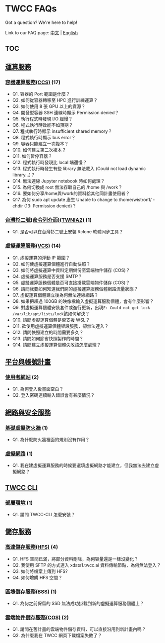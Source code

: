 # TWCC FAQs

Got a question? We're here to help!

Link to our FAQ page: 
[中文](https://man.twcc.ai/@twccdocs/faq-zh) | [English](https://man.twcc.ai/@twccdocs/faq-en)

## TOC

## [運算服務](運算服務)
### [容器運算服務(CCS)](運算服務/容器運算服務(CCS).md) (17) 
- Q1. 容器的 Port 範圍是什麼？
- Q2. 如何從容器轉移至 HPC 進行訓練運算？
- Q3. 如何使用 8 張 GPU 以上的資源？
- Q4. 開發型容器 SSH 連線時顯示 Permission denied？
- Q5. 執行程式時發現 I/O 緩慢？
- Q6. 程式執行時效能不如預期？
- Q7. 程式執行時顯示 insufficient shared memory？
- Q8. 程式執行時顯示 bus error？
- Q9. 容器只能建立一次複本？
- Q10. 如何建立第二次複本？
- Q11. 如何暫停容器？
- Q12. 程式執行時發現比 local 端還慢？
- Q13. 程式執行時發生有些 library 無法載入 (Could not load dynamic library...)？
- Q14. 無法連線 Jupyter notebook 時如何處理？
- Q15. 為何切換成 root 無法存取自己的 /home 與 /work？
- Q16. 要如何分享/home與/work的資料給其他同計畫使用者？
- Q17. 為何 sudo  apt  update 產生 Unable  to  change  to  /home/wistron1/ -chdir  (13:  Permission  denied)？
### [台灣杉二號(命令列介面)(TWNIA2)](運算服務/台灣杉二號(命令列介面)(TWNIA2).md) (1) 
- Q1. 是否可以在台灣衫二號上安裝 Rclone 軟體同步工具？
### [虛擬運算服務(VCS)](運算服務/虛擬運算服務(VCS).md) (14) 
- Q1. 虛擬運算的浮動 IP 範圍？
- Q2. 如何使虛擬運算個體進行自動快照？
- Q3. 如何將虛擬運算中資料定期備份至雲端物件儲存 (COS)？
- Q4. 虛擬運算服務是否支援 SMTP？
- Q5. 虛擬運算服務個體是否可直接掛載雲端物件儲存 (COS)？
- Q6. 請問我要如何知道我們開的虛擬運算服務個體網路流量狀態？
- Q7. 虛擬運算個體建立後為何無法連線網路？
- Q8. 如果把超過 100GB 的映像檔輸入虛擬運算服務個體，會有什麼影響？
- Q9. 對虛擬運算個體安裝套件或進行更新，出現`E: Could not get lock /var/lib/apt/lists/lock`該如何解決？
- Q10. 請問虛擬運算個體是否支援 WSL？
- Q11. 欲使用虛擬運算個體架設服務，卻無法連入？
- Q12. 請問快照建立的時間需要多久？
- Q13. 請問如何節省快照製作的時間？
- Q14. 請問建立虛擬運算個體失敗該怎麼處理？
## [平台與帳號計畫](平台與帳號計畫)
### [使用者網站](平台與帳號計畫/使用者網站.md) (2) 
- Q1. 為何登入後畫面空白？
- Q2. 登入密碼連續輸入錯誤會有甚麼情況？
## [網路與安全服務](網路與安全服務)
### [基礎虛擬防火牆](網路與安全服務/基礎虛擬防火牆.md) (1) 
- Q1. 為什麼防火牆裡面的規則沒有作用？
### [虛擬網路](網路與安全服務/虛擬網路.md) (1) 
- Q1. 我在建虛擬運算服務的時候要選填虛擬網路才能建立，但我無法去建立虛擬網路？
## [TWCC CLI](TWCC%20CLI)
### [部屬環境](TWCC%20CLI/部屬環境.md) (1) 
- Q1. 請問 TWCC-CLI 怎麼安裝？
## [儲存服務](儲存服務)
### [高速儲存服務(HFS)](儲存服務/高速儲存服務(HFS).md) (4) 
- Q1. HFS 空間已滿，將部分資料刪除，為何容量還是一樣沒變化？
- Q2. 我使用 SFTP 的方式連入 xdata1.twcc.ai 資料傳輸節點，為何無法登入？
- Q3. 如何將檔案上傳到 HFS?
- Q4. 如何增購 HFS 空間？
### [區塊儲存服務(BSS)](儲存服務/區塊儲存服務(BSS).md) (1) 
- Q1. 為何之前保留的 SSD 無法成功掛載到新的虛擬運算服務個體上？
### [雲端物件儲存服務(COS)](儲存服務/雲端物件儲存服務(COS).md) (2) 
- Q1. 請問在舊計畫的雲端物件儲存資料，可以直接沿用到新計畫內嗎？
- Q2. 為什麼我在 TWCC 網頁下載檔案失敗了？
